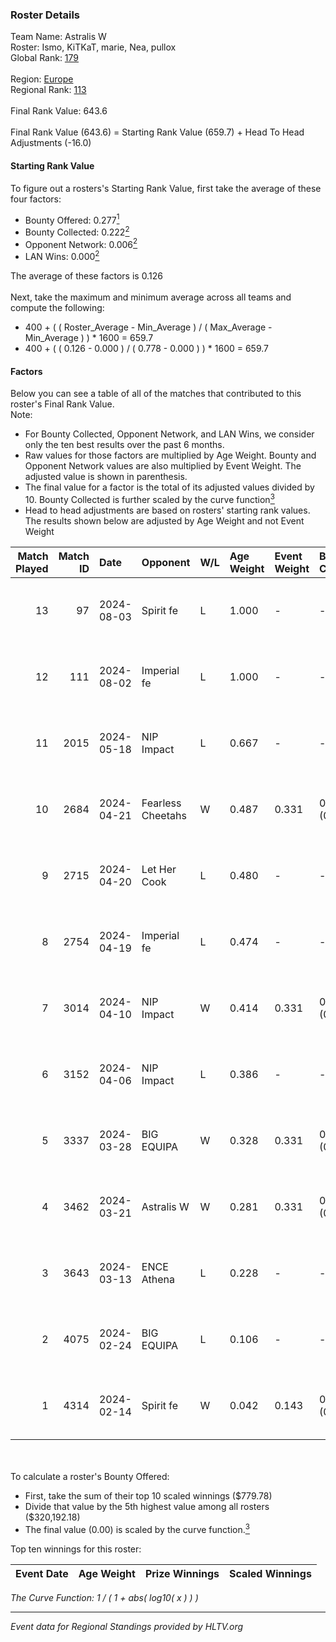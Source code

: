 ### Roster Details<br />
Team Name: Astralis W<br />
Roster: Ismo, KiTKaT, marie, Nea, pullox<br />
Global Rank: [179](../standings_global.md)<br />
<br />
Region: [Europe]( ../standings_europe.md)<br />
Regional Rank: [113]( ../standings_europe.md)<br />
<br />
Final Rank Value:  643.6<br />
<br />
Final Rank Value (643.6) = Starting Rank Value (659.7) + Head To Head Adjustments (-16.0)<br />

#### Starting Rank Value<br />
To figure out a rosters's Starting Rank Value, first take the average of these four factors:<br />
- Bounty Offered: 0.277[<sup>1</sup>](#table2)
- Bounty Collected: 0.222[<sup>2</sup>](#table1)
- Opponent Network: 0.006[<sup>2</sup>](#table1)
- LAN Wins: 0.000[<sup>2</sup>](#table1)

The average of these factors is 0.126<br />
<br />
Next, take the maximum and minimum average across all teams and compute the following:<br />
- 400 + ( ( Roster_Average - Min_Average ) / ( Max_Average - Min_Average ) ) * 1600 = 659.7
- 400 + ( ( 0.126 - 0.000 ) / ( 0.778 - 0.000 ) ) * 1600 = 659.7


#### Factors<br />
Below you can see a table of all of the matches that contributed to this roster's Final Rank Value.<br />
Note:<br />

- For Bounty Collected, Opponent Network, and LAN Wins, we consider only the ten best results over the past 6 months.
- Raw values for those factors are multiplied by Age Weight. Bounty and Opponent Network values are also multiplied by Event Weight. The adjusted value is shown in parenthesis.
- The final value for a factor is the total of its adjusted values divided by 10. Bounty Collected is further scaled by the curve function[<sup>3</sup>](#curveFunction)
- Head to head adjustments are based on rosters' starting rank values. The results shown below are adjusted by Age Weight and not Event Weight
<span id="table1"></span><br />


| Match Played | Match ID | Date       | Opponent          | W/L | Age Weight | Event Weight | Bounty Collected | Opponent Network | LAN Wins  | H2H Adj. | Roster                           |
| -: | -: | :- | :- | :- | :- | :- | :- | :- | :- | -: | :- |
|           13 |       97 | 2024-08-03 | Spirit fe         | L   | 1.000      | -            | -                | -                | -         |   -16.60 | Ismo, KiTKaT, marie, Nea, pullox |
|           12 |      111 | 2024-08-02 | Imperial fe       | L   | 1.000      | -            | -                | -                | -         |    -3.04 | Ismo, KiTKaT, marie, Nea, pullox |
|           11 |     2015 | 2024-05-18 | NIP Impact        | L   | 0.667      | -            | -                | -                | -         |    -8.77 | Ann4, D7, KiTKaT, Nea, pullox    |
|           10 |     2684 | 2024-04-21 | Fearless Cheetahs | W   | 0.487      | 0.331        | 0.003 (0.000)    | 0.062 (0.010)    | 0 (0.000) |     8.39 | Ann4, D7, KiTKaT, Nea, pullox    |
|            9 |     2715 | 2024-04-20 | Let Her Cook      | L   | 0.480      | -            | -                | -                | -         |    -3.15 | Ann4, D7, KiTKaT, Nea, pullox    |
|            8 |     2754 | 2024-04-19 | Imperial fe       | L   | 0.474      | -            | -                | -                | -         |    -1.67 | Ann4, D7, KiTKaT, Nea, pullox    |
|            7 |     3014 | 2024-04-10 | NIP Impact        | W   | 0.414      | 0.331        | 0.005 (0.001)    | 0.219 (0.030)    | 0 (0.000) |     7.69 | Ann4, D7, KiTKaT, Nea, pullox    |
|            6 |     3152 | 2024-04-06 | NIP Impact        | L   | 0.386      | -            | -                | -                | -         |    -5.28 | Ann4, D7, KiTKaT, Nea, pullox    |
|            5 |     3337 | 2024-03-28 | BIG EQUIPA        | W   | 0.328      | 0.331        | 0.017 (0.002)    | 0.142 (0.015)    | 0 (0.000) |     6.71 | Ann4, D7, KiTKaT, Nea, pullox    |
|            4 |     3462 | 2024-03-21 | Astralis W        | W   | 0.281      | 0.331        | 0.001 (0.000)    | 0.019 (0.002)    | 0 (0.000) |     3.97 | Ann4, D7, KiTKaT, Nea, pullox    |
|            3 |     3643 | 2024-03-13 | ENCE Athena       | L   | 0.228      | -            | -                | -                | -         |    -3.76 | Ann4, D7, KiTKaT, Nea, pullox    |
|            2 |     4075 | 2024-02-24 | BIG EQUIPA        | L   | 0.106      | -            | -                | -                | -         |    -1.19 | Ann4, D7, KiTKaT, Nea, pullox    |
|            1 |     4314 | 2024-02-14 | Spirit fe         | W   | 0.042      | 0.143        | 0.005 (0.000)    | 0.136 (0.001)    | 0 (0.000) |     0.67 | Ann4, D7, KiTKaT, Nea, pullox    |

<br />
<span id="table2"></span><br />
To calculate a roster's Bounty Offered:<br />

- First, take the sum of their top 10 scaled winnings ($779.78)
- Divide that value by the 5th highest value among all rosters ($320,192.18)
- The final value (0.00) is scaled by the curve function.[<sup>3</sup>](#curveFunction)

Top ten winnings for this roster:<br />

| Event Date | Age Weight | Prize Winnings | Scaled Winnings |
| :- | -: | :- | :- |


<span id="curveFunction"></span>_The Curve Function: 1 / ( 1 + abs( log10( x ) ) )_<br />

---
_Event data for Regional Standings provided by HLTV.org_<br />

